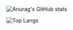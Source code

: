 ![Anurag's GitHub stats](https://github-readme-stats.vercel.app/api?username=iamDvz&count_private=true&show_icons=true&&bg_color=-45,ffd6b9,ef2388)

![Top Langs](https://github-readme-stats.vercel.app/api/top-langs/?username=iamDvz&count_private=true&layout=compact)
